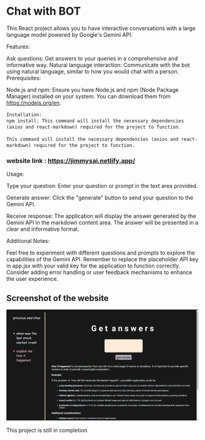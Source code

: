 <!-- # Chat with BOT

This is a react project made using gemini api.

```
To run this code get your api key from https://generativelanguage.googleapis.com and replace it in the url section in app.jsx section and install the following dependencies
```

bash

### npm install

#### npm install axios

### npm install react-markdown

### npm run dev

and you will be all set to run this -->

# Chat with BOT

This React project allows you to have interactive conversations with a large language model powered by Google's Gemini API.

Features:

Ask questions: Get answers to your queries in a comprehensive and informative way.
Natural language interaction: Communicate with the bot using natural language, similar to how you would chat with a person.
Prerequisites:

Node.js and npm: Ensure you have Node.js and npm (Node Package Manager) installed on your system. You can download them from https://nodejs.org/en.

```
Installation:
npm install: This command will install the necessary dependencies (axios and react-markdown) required for the project to function.

This command will install the necessary dependencies (axios and react-markdown) required for the project to function.

```
### website link : https://jimmysai.netlify.app/
Usage:

Type your question:
Enter your question or prompt in the text area provided.

Generate answer:
Click the "generate" button to send your question to the Gemini API.

Receive response:
The application will display the answer generated by the Gemini API in the markdown content area. The answer will be presented in a clear and informative format.

Additional Notes:

Feel free to experiment with different questions and prompts to explore the capabilities of the Gemini API.
Remember to replace the placeholder API key in app.jsx with your valid key for the application to function correctly.
Consider adding error handling or user feedback mechanisms to enhance the user experience.

## Screenshot of the website

![alt text](image-3.png)

This project is still in completion
